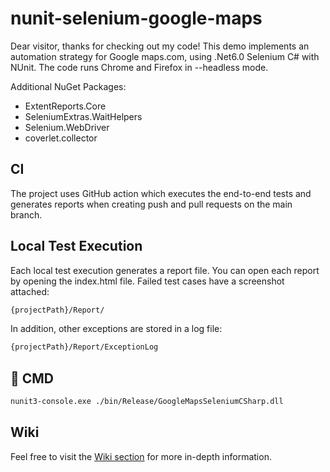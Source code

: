 # nunit-selenium-google-maps
Dear visitor,
thanks for checking out my code!
This demo implements an automation strategy for Google maps.com, using .Net6.0 Selenium C# with NUnit.
The code runs Chrome and Firefox in --headless mode.

Additional NuGet Packages:
- ExtentReports.Core
- SeleniumExtras.WaitHelpers
- Selenium.WebDriver
- coverlet.collector


## CI
The project uses GitHub action which executes the end-to-end tests and generates reports when creating push and pull requests on the main branch.

## Local Test Execution
Each local test execution generates a report file. You can open each report by opening the index.html file.
Failed test cases have a screenshot attached:
```bash
{projectPath}/Report/
```
In addition, other exceptions are stored in a log file:
```bash
{projectPath}/Report/ExceptionLog
```

## 🦾 CMD
```bash
nunit3-console.exe ./bin/Release/GoogleMapsSeleniumCSharp.dll 
```
## Wiki
Feel free to visit the [Wiki section](https://github.com/kolivanne/nunit-selenium-google-maps/wiki) for more in-depth information.
